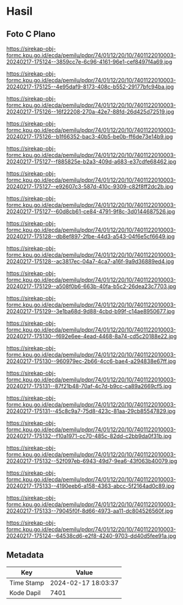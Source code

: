 # Hasil

## Foto C Plano

https://sirekap-obj-formc.kpu.go.id/ecda/pemilu/pdpr/74/01/12/20/10/7401122010003-20240217-175124--3859cc7e-6c96-4161-96e1-cef8497f4a69.jpg

https://sirekap-obj-formc.kpu.go.id/ecda/pemilu/pdpr/74/01/12/20/10/7401122010003-20240217-175125--4e95daf9-8173-408c-b552-29177bfc94ba.jpg

https://sirekap-obj-formc.kpu.go.id/ecda/pemilu/pdpr/74/01/12/20/10/7401122010003-20240217-175126--16f22208-270a-42e7-88fd-26d425d72519.jpg

https://sirekap-obj-formc.kpu.go.id/ecda/pemilu/pdpr/74/01/12/20/10/7401122010003-20240217-175126--b1f66352-bac3-40b5-be0b-ff6de73e14b9.jpg

https://sirekap-obj-formc.kpu.go.id/ecda/pemilu/pdpr/74/01/12/20/10/7401122010003-20240217-175127--f885825e-b2a3-409d-a683-e37cdfe68462.jpg

https://sirekap-obj-formc.kpu.go.id/ecda/pemilu/pdpr/74/01/12/20/10/7401122010003-20240217-175127--e92607c3-587d-410c-9309-c82f8ff2dc2b.jpg

https://sirekap-obj-formc.kpu.go.id/ecda/pemilu/pdpr/74/01/12/20/10/7401122010003-20240217-175127--60d8cb61-ce84-4791-9f8c-3d0144687526.jpg

https://sirekap-obj-formc.kpu.go.id/ecda/pemilu/pdpr/74/01/12/20/10/7401122010003-20240217-175128--db8ef897-2fbe-44d3-a543-04f6e5cf6649.jpg

https://sirekap-obj-formc.kpu.go.id/ecda/pemilu/pdpr/74/01/12/20/10/7401122010003-20240217-175128--ac3817ec-04a7-4ca7-a16f-9a9d36889ed4.jpg

https://sirekap-obj-formc.kpu.go.id/ecda/pemilu/pdpr/74/01/12/20/10/7401122010003-20240217-175129--a508f0b6-663b-40fa-b5c2-26dea23c7703.jpg

https://sirekap-obj-formc.kpu.go.id/ecda/pemilu/pdpr/74/01/12/20/10/7401122010003-20240217-175129--3e1ba68d-9d88-4cbd-b99f-c14ae8950677.jpg

https://sirekap-obj-formc.kpu.go.id/ecda/pemilu/pdpr/74/01/12/20/10/7401122010003-20240217-175130--f692e6ee-4ead-4468-8a74-cd5c20188e22.jpg

https://sirekap-obj-formc.kpu.go.id/ecda/pemilu/pdpr/74/01/12/20/10/7401122010003-20240217-175130--960979ec-2b66-4cc6-bae4-a294838e67ff.jpg

https://sirekap-obj-formc.kpu.go.id/ecda/pemilu/pdpr/74/01/12/20/10/7401122010003-20240217-175131--87f21b48-70af-4c7d-b9cc-ca89a2669cf5.jpg

https://sirekap-obj-formc.kpu.go.id/ecda/pemilu/pdpr/74/01/12/20/10/7401122010003-20240217-175131--45c8c9a7-75d8-423c-81aa-29cb85547829.jpg

https://sirekap-obj-formc.kpu.go.id/ecda/pemilu/pdpr/74/01/12/20/10/7401122010003-20240217-175132--f10a1971-cc70-485c-82dd-c2bb9da0f31b.jpg

https://sirekap-obj-formc.kpu.go.id/ecda/pemilu/pdpr/74/01/12/20/10/7401122010003-20240217-175132--52f097eb-6943-49d7-9ea6-43f063b40079.jpg

https://sirekap-obj-formc.kpu.go.id/ecda/pemilu/pdpr/74/01/12/20/10/7401122010003-20240217-175133--4190eeb6-a158-4363-abcc-5f2164ad0c89.jpg

https://sirekap-obj-formc.kpu.go.id/ecda/pemilu/pdpr/74/01/12/20/10/7401122010003-20240217-175133--79045f0f-8d66-4973-aa11-dc804526560f.jpg

https://sirekap-obj-formc.kpu.go.id/ecda/pemilu/pdpr/74/01/12/20/10/7401122010003-20240217-175124--64538cd6-e2f8-4240-9703-dd40d5fee91a.jpg


## Metadata

| Key        | Value               |
| ---------- | ------------------- |
| Time Stamp | 2024-02-17 18:03:37 |
| Kode Dapil | 7401                |



